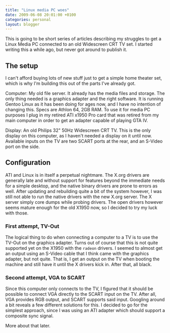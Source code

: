 ```yaml
---
title: "Linux media PC woes"
date: 2009-06-08 20:01:00 +0100
categories: personal
layout: blogger
---
```


This is going to be short series of articles describing my struggles to get a
Linux Media PC connected to an old Widescreen CRT TV set. I started writing this
a while ago, but never got around to publish it.

## The setup

I can't afford buying lots of new stuff just to get a simple home theater set,
which is why I'm building this out of the parts I've already got.

Computer: My old file server. It already has the media files and storage. The
only thing needed is a graphics adapter and the right software. It is running
Gentoo Linux as it has been doing for ages now, and I have no intention of
changing this. Specs are Athlon 64, 2GB RAM. To use it for media PC purposes I
plug in my retired ATI x1950 Pro card that was retired from my main computer in
order to get an adapter capable of playing GTA IV.

Display: An old Philips 32" 50Hz Widescreen CRT TV. This is the only display on
this computer, as I haven't needed a display on it until now. Available inputs
on the TV are two SCART ports at the rear, and an S-Video port on the side.

## Configuration

ATI and Linux is in itself a perpetual nightmare. The X.org drivers are
generally late and without support for features beyond the immediate needs for a
simple desktop, and the native binary drivers are prone to errors as well. After
updating and rebuilding quite a bit of the system however, I was still not able
to run the native drivers with the new X.org server. The X server simply core
dumps while probing drivers. The open drivers however seems mature enough for
the old X1950 now, so I decided to try my luck with those.

### First attempt, TV-Out

The logical thing to do when connecting a computer to a TV is to use the TV-Out
on the graphics adapter. Turns out of course that this is not quite supported
yet on the X1950 with the `radeon` drivers. I seemed to almost get an output
using an S-Video cable that I think came with the graphics adapter, but not
quite. That is, I get an output on the TV when booting the machine and still
have it until the X drivers kick in. After that, all black.

### Second attempt, VGA to SCART

Since this computer only connects to the TV, I figured that it should be
possible to connect VGA directly to the SCART input on the TV. After all, VGA
provides RGB output, and SCART supports said input. Googling around a bit
reveals a few different solutions for this. I decided to go for the simplest
approach, since I was using an ATI adapter which should support a composite sync
signal.

More about that later.
